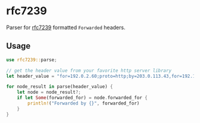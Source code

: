 # rfc7239

Parser for [rfc7239] formatted `Forwarded` headers.

## Usage

```rust
use rfc7239::parse;

// get the header value from your favorite http server library
let header_value = "for=192.0.2.60;proto=http;by=203.0.113.43,for=192.168.10.10";

for node_result in parse(header_value) {
    let node = node_result?;
    if let Some(forwarded_for) = node.forwarded_for {
        println!("Forwarded by {}", forwarded_for)
    }
}
```

[rfc7239]: https://tools.ietf.org/html/rfc7239